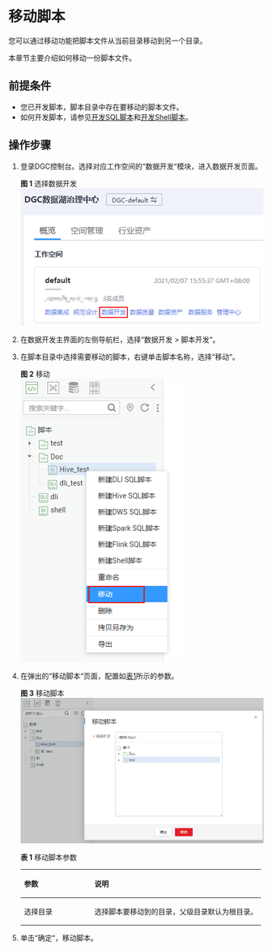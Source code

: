 # 移动脚本<a name="dgc_01_0427"></a>

您可以通过移动功能把脚本文件从当前目录移动到另一个目录。

本章节主要介绍如何移动一份脚本文件。

## 前提条件<a name="zh-cn_topic_0171677202_section5980444155515"></a>

-   您已开发脚本，脚本目录中存在要移动的脚本文件。
-   如何开发脚本，请参见[开发SQL脚本](开发SQL脚本.md)和[开发Shell脚本](开发Shell脚本.md)。

## 操作步骤<a name="zh-cn_topic_0171677202_section114181412618"></a>

1.  登录DGC控制台。选择对应工作空间的“数据开发“模块，进入数据开发页面。

    **图 1**  选择数据开发<a name="dgc_01_0423_fig746051541519"></a>  
    ![](figures/选择数据开发.png "选择数据开发")

2.  在数据开发主界面的左侧导航栏，选择“数据开发  \>  脚本开发“。
3.  在脚本目录中选择需要移动的脚本，右键单击脚本名称，选择“移动“。

    **图 2**  移动<a name="zh-cn_topic_0171677202_fig0248613174113"></a>  
    ![](figures/移动.png "移动")

4.  在弹出的“移动脚本“页面，配置如[表1](#zh-cn_topic_0171677202_table133101211151017)所示的参数。

    **图 3**  移动脚本<a name="zh-cn_topic_0171677202_fig1911611234420"></a>  
    ![](figures/移动脚本.png "移动脚本")

    **表 1**  移动脚本参数

    <a name="zh-cn_topic_0171677202_table133101211151017"></a>
    <table><thead align="left"><tr id="zh-cn_topic_0171677202_row5310151181012"><th class="cellrowborder" valign="top" width="29.310000000000002%" id="mcps1.2.3.1.1"><p id="zh-cn_topic_0171677202_p2047417483107"><a name="zh-cn_topic_0171677202_p2047417483107"></a><a name="zh-cn_topic_0171677202_p2047417483107"></a>参数</p>
    </th>
    <th class="cellrowborder" valign="top" width="70.69%" id="mcps1.2.3.1.2"><p id="zh-cn_topic_0171677202_p64741348111018"><a name="zh-cn_topic_0171677202_p64741348111018"></a><a name="zh-cn_topic_0171677202_p64741348111018"></a>说明</p>
    </th>
    </tr>
    </thead>
    <tbody><tr id="zh-cn_topic_0171677202_row1431031141019"><td class="cellrowborder" valign="top" width="29.310000000000002%" headers="mcps1.2.3.1.1 "><p id="zh-cn_topic_0171677202_p104745486106"><a name="zh-cn_topic_0171677202_p104745486106"></a><a name="zh-cn_topic_0171677202_p104745486106"></a>选择目录</p>
    </td>
    <td class="cellrowborder" valign="top" width="70.69%" headers="mcps1.2.3.1.2 "><p id="zh-cn_topic_0171677202_p5474134861012"><a name="zh-cn_topic_0171677202_p5474134861012"></a><a name="zh-cn_topic_0171677202_p5474134861012"></a>选择脚本要移动到的目录，父级目录默认为根目录。</p>
    </td>
    </tr>
    </tbody>
    </table>

5.  单击“确定“，移动脚本。

